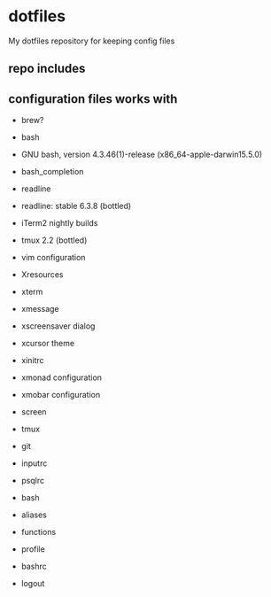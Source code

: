 dotfiles
========

My dotfiles repository for keeping config files

## repo includes

## configuration files works with
* brew?
 * bash
  * GNU bash, version 4.3.46(1)-release (x86_64-apple-darwin15.5.0)
 * bash_completion
 * readline
  * readline: stable 6.3.8 (bottled)
* iTerm2 nightly builds
* tmux 2.2 (bottled)



* vim configuration
* Xresources
 * xterm
 * xmessage 
 * xscreensaver dialog
 * xcursor theme
* xinitrc
* xmonad configuration
* xmobar configuration
* screen
* tmux
* git
* inputrc
* psqlrc
* bash
 * aliases
 * functions
 * profile
 * bashrc
 * logout
